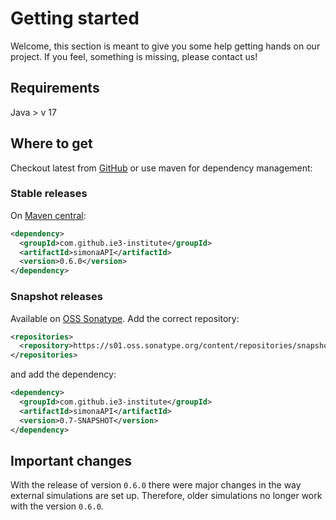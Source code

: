 # Getting started
Welcome, this section is meant to give you some help getting hands on our project.
If you feel, something is missing, please contact us!

## Requirements

Java > v 17

## Where to get

Checkout latest from [GitHub](https://github.com/ie3-institute/simonaAPI) or use maven for dependency
management:

### Stable releases

On [Maven central](https://search.maven.org/artifact/com.github.ie3-institute/simonaAPI):

```xml
<dependency>
  <groupId>com.github.ie3-institute</groupId>
  <artifactId>simonaAPI</artifactId>
  <version>0.6.0</version>
</dependency>
```

### Snapshot releases

Available on [OSS Sonatype](https://s01.oss.sonatype.org/).
Add the correct repository:

```xml
<repositories>
  <repository>https://s01.oss.sonatype.org/content/repositories/snapshots</repository>
</repositories>
```

and add the dependency:

```xml
<dependency>
  <groupId>com.github.ie3-institute</groupId>
  <artifactId>simonaAPI</artifactId>
  <version>0.7-SNAPSHOT</version>
</dependency>
```

## Important changes

With the release of version `0.6.0` there were major changes in the way external simulations are
set up. Therefore, older simulations no longer work with the version `0.6.0`.


